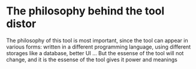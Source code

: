 


# The philosophy behind the tool distor

The philosophy of this tool is most important, since the tool can appear in various forms: written in a different programming language, using different storages like a database, better UI ... But the essense of the tool will not change, and it is the essense of the tool gives it power and meanings

